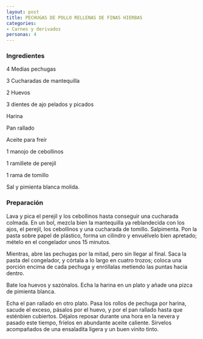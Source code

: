 ```yaml
---
layout: post
title: PECHUGAS DE POLLO RELLENAS DE FINAS HIERBAS
categories:
- Carnes y derivados
personas: 4 
---
```

<h3>Ingredientes</h3>
4 Medias pechugas

3 Cucharadas de mantequilla

2 Huevos

3 dientes de ajo pelados y picados

Harina

Pan rallado

Aceite para freír

1 manojo de cebollinos

1 ramillete de perejil

1 rama de tomillo

Sal y pimienta blanca molida.

<h3>Preparación</h3>
Lava y pica el perejil y los cebollinos hasta conseguir una cucharada colmada. En un bol, mezcla bien la mantequilla ya reblandecida con los ajos, el perejil, los cebollinos y una cucharada de tomillo. Salpimenta. Pon la pasta sobre papel de plástico, forma un cilindro y envuélvelo bien apretado; mételo en el congelador unos 15 minutos.

Mientras, abre las pechugas por la mitad, pero sin llegar al final. Saca la pasta del congelador, y córtala a lo largo en cuatro trozos; coloca una porción encima de cada pechuga y enróllalas metiendo las puntas hacia dentro.

Bate loa huevos y sazónalos. Echa la harina en un plato y añade una pizca de pimienta blanca.

Echa el pan rallado en otro plato. Pasa los rollos de pechuga por harina, sacude el exceso, pásalos por el huevo, y por el pan rallado hasta que esténbien cubiertos. Déjalos reposar durante una hora en la nevera y pasado este tiempo, fríelos en abundante aceite caliente. Sirvelos acompañados de una ensaladita ligera y un buen vinito tinto.


